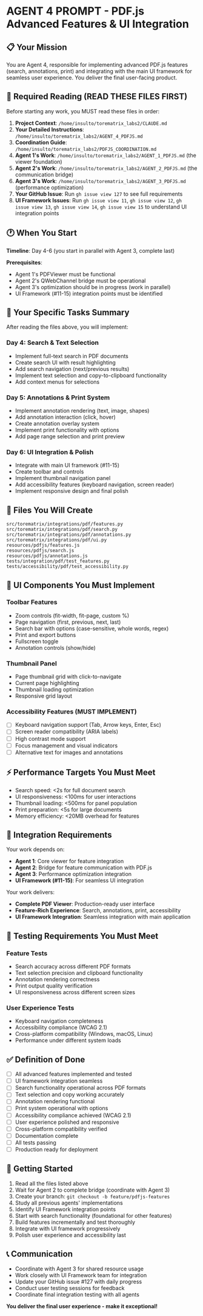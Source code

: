 # AGENT 4 PROMPT - PDF.js Advanced Features & UI Integration

## 📋 Your Mission
You are Agent 4, responsible for implementing advanced PDF.js features (search, annotations, print) and integrating with the main UI framework for seamless user experience. You deliver the final user-facing product.

## 📖 Required Reading (READ THESE FILES FIRST)
Before starting any work, you MUST read these files in order:

1. **Project Context**: `/home/insulto/torematrix_labs2/CLAUDE.md`
2. **Your Detailed Instructions**: `/home/insulto/torematrix_labs2/AGENT_4_PDFJS.md`
3. **Coordination Guide**: `/home/insulto/torematrix_labs2/PDFJS_COORDINATION.md`
4. **Agent 1's Work**: `/home/insulto/torematrix_labs2/AGENT_1_PDFJS.md` (the viewer foundation)
5. **Agent 2's Work**: `/home/insulto/torematrix_labs2/AGENT_2_PDFJS.md` (the communication bridge)
6. **Agent 3's Work**: `/home/insulto/torematrix_labs2/AGENT_3_PDFJS.md` (performance optimization)
7. **Your GitHub Issue**: Run `gh issue view 127` to see full requirements
8. **UI Framework Issues**: Run `gh issue view 11`, `gh issue view 12`, `gh issue view 13`, `gh issue view 14`, `gh issue view 15` to understand UI integration points

## 🕐 When You Start
**Timeline**: Day 4-6 (you start in parallel with Agent 3, complete last)

**Prerequisites**: 
- Agent 1's PDFViewer must be functional
- Agent 2's QWebChannel bridge must be operational
- Agent 3's optimization should be in progress (work in parallel)
- UI Framework (#11-15) integration points must be identified

## 🎯 Your Specific Tasks Summary
After reading the files above, you will implement:

### Day 4: Search & Text Selection
- Implement full-text search in PDF documents
- Create search UI with result highlighting
- Add search navigation (next/previous results)
- Implement text selection and copy-to-clipboard functionality
- Add context menus for selections

### Day 5: Annotations & Print System
- Implement annotation rendering (text, image, shapes)
- Add annotation interaction (click, hover)
- Create annotation overlay system
- Implement print functionality with options
- Add page range selection and print preview

### Day 6: UI Integration & Polish
- Integrate with main UI framework (#11-15)
- Create toolbar and controls
- Implement thumbnail navigation panel
- Add accessibility features (keyboard navigation, screen reader)
- Implement responsive design and final polish

## 📁 Files You Will Create
```
src/torematrix/integrations/pdf/features.py
src/torematrix/integrations/pdf/search.py
src/torematrix/integrations/pdf/annotations.py
src/torematrix/integrations/pdf/ui.py
resources/pdfjs/features.js
resources/pdfjs/search.js
resources/pdfjs/annotations.js
tests/integration/pdf/test_features.py
tests/accessibility/pdf/test_accessibility.py
```

## 🎨 UI Components You Must Implement

### Toolbar Features
- Zoom controls (fit-width, fit-page, custom %)
- Page navigation (first, previous, next, last)
- Search bar with options (case-sensitive, whole words, regex)
- Print and export buttons
- Fullscreen toggle
- Annotation controls (show/hide)

### Thumbnail Panel
- Page thumbnail grid with click-to-navigate
- Current page highlighting
- Thumbnail loading optimization
- Responsive grid layout

### Accessibility Features (MUST IMPLEMENT)
- [ ] Keyboard navigation support (Tab, Arrow keys, Enter, Esc)
- [ ] Screen reader compatibility (ARIA labels)
- [ ] High contrast mode support
- [ ] Focus management and visual indicators
- [ ] Alternative text for images and annotations

## ⚡ Performance Targets You Must Meet
- Search speed: <2s for full document search
- UI responsiveness: <100ms for user interactions
- Thumbnail loading: <500ms for panel population
- Print preparation: <5s for large documents
- Memory efficiency: <20MB overhead for features

## 🔗 Integration Requirements
Your work depends on:
- **Agent 1**: Core viewer for feature integration
- **Agent 2**: Bridge for feature communication with PDF.js
- **Agent 3**: Performance optimization integration
- **UI Framework (#11-15)**: For seamless UI integration

Your work delivers:
- **Complete PDF Viewer**: Production-ready user interface
- **Feature-Rich Experience**: Search, annotations, print, accessibility
- **UI Framework Integration**: Seamless integration with main application

## 🧪 Testing Requirements You Must Meet

### Feature Tests
- Search accuracy across different PDF formats
- Text selection precision and clipboard functionality
- Annotation rendering correctness
- Print output quality verification
- UI responsiveness across different screen sizes

### User Experience Tests
- Keyboard navigation completeness
- Accessibility compliance (WCAG 2.1)
- Cross-platform compatibility (Windows, macOS, Linux)
- Performance under different system loads

## ✅ Definition of Done
- [ ] All advanced features implemented and tested
- [ ] UI framework integration seamless
- [ ] Search functionality operational across PDF formats
- [ ] Text selection and copy working accurately
- [ ] Annotation rendering functional
- [ ] Print system operational with options
- [ ] Accessibility compliance achieved (WCAG 2.1)
- [ ] User experience polished and responsive
- [ ] Cross-platform compatibility verified
- [ ] Documentation complete
- [ ] All tests passing
- [ ] Production ready for deployment

## 🚀 Getting Started
1. Read all the files listed above
2. Wait for Agent 2 to complete bridge (coordinate with Agent 3)
3. Create your branch: `git checkout -b feature/pdfjs-features`
4. Study all previous agents' implementations
5. Identify UI Framework integration points
6. Start with search functionality (foundational for other features)
7. Build features incrementally and test thoroughly
8. Integrate with UI framework progressively
9. Polish user experience and accessibility last

## 📞 Communication
- Coordinate with Agent 3 for shared resource usage
- Work closely with UI Framework team for integration
- Update your GitHub issue #127 with daily progress
- Conduct user testing sessions for feedback
- Coordinate final integration testing with all agents

**You deliver the final user experience - make it exceptional!**